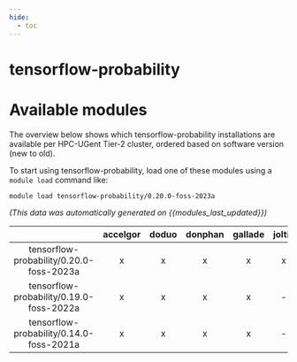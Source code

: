 ```yaml
---
hide:
  - toc
---
```


tensorflow-probability
======================

# Available modules


The overview below shows which tensorflow-probability installations are available per HPC-UGent Tier-2 cluster, ordered based on software version (new to old).

To start using tensorflow-probability, load one of these modules using a `module load` command like:

```shell
module load tensorflow-probability/0.20.0-foss-2023a
```

*(This data was automatically generated on {{modules_last_updated}})*  

| |accelgor|doduo|donphan|gallade|joltik|shinx|skitty|
| :---: | :---: | :---: | :---: | :---: | :---: | :---: | :---: |
|tensorflow-probability/0.20.0-foss-2023a|x|x|x|x|x|x|x|
|tensorflow-probability/0.19.0-foss-2022a|x|x|x|x|-|-|-|
|tensorflow-probability/0.14.0-foss-2021a|x|x|x|x|-|-|-|
